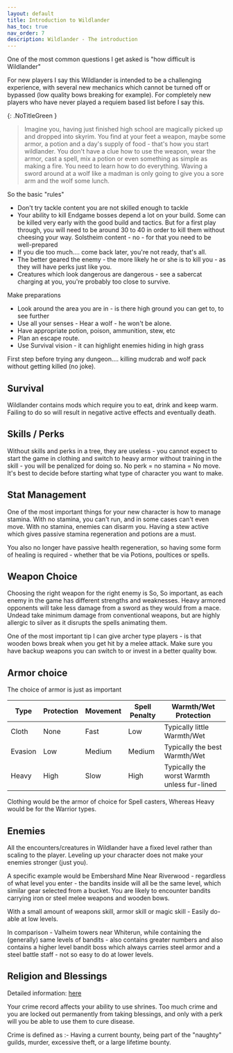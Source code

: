 ```yaml
---
layout: default
title: Introduction to Wildlander
has_toc: true
nav_order: 7
description: Wildlander - The introduction
---
```



One of the most common questions I get asked is "how difficult is Wildlander"

For new players I say this Wildlander is intended to be a challenging experience, with several new mechanics which cannot be turned off or bypassed (low quality bows breaking for example). For completely new players who have never played a requiem based list before I say this.

{: .NoTitleGreen }
> Imagine you, having just finished high school are magically picked up and dropped into skyrim.  You find at your feet a weapon, maybe some armor, a potion and a day's supply of food - that's how you start wildlander.  You don't have a clue how to use the weapon, wear the armor, cast a spell, mix a potion or even something as simple as making a fire.  You need to learn how to do everything. Waving a sword around at a wolf like a madman is only going to give you a sore arm and the wolf some lunch. 

So the basic "rules"

* Don't try tackle content you are not skilled enough to tackle 
* Your ability to kill Endgame bosses depend a lot on your build. Some can be killed very early with the good build and tactics. But for a first play through, you will need to be around 30 to 40 in order to kill them without cheesing your way. Solstheim content - no - for that you need to be well-prepared
* If you die too much.... come back later, you're not ready, that's all.
* The better geared the enemy - the more likely he or she is to kill you - as they will have perks just like you.
* Creatures which look dangerous are dangerous - see a sabercat charging at you, you're probably too close to survive. 

Make preparations

* Look around the area you are in - is there high ground you can get to, to see further
* Use all your senses - Hear a wolf - he won't be alone.
* Have appropriate potion, poison, ammunition, stew, etc
* Plan an escape route.
* Use Survival vision - it can highlight enemies hiding in high grass

First step before trying any dungeon.... killing mudcrab and wolf pack without getting killed (no joke). 

## Survival

Wildlander contains mods which require you to eat, drink and keep warm. Failing to do so will result in negative active effects and eventually death.

## Skills / Perks

Without skills and perks in a tree, they are useless - you cannot expect to start the game in clothing and switch to heavy armor without training in the skill - you will be penalized for doing so. No perk = no stamina = No move. It's best to decide before starting what type of character you want to make.

## Stat Management

One of the most important things for your new character is how to manage stamina. With no stamina, you can't run, and in some cases can't even move. With no stamina, enemies can disarm you. Having a stew active which gives passive stamina regeneration and potions are a must.

You also no longer have passive health regeneration, so having some form of healing is required - whether that be via Potions, poultices or spells.

## Weapon Choice

Choosing the right weapon for the right enemy is So, So important, as each enemy in the game has different strengths and weaknesses. Heavy armored opponents will take less damage from a sword as they would from a mace. Undead take minimum damage from conventional weapons, but are highly allergic to silver as it disrupts the spells animating them.

One of the most important tip I can give archer type players - is that wooden bows break when you get hit by a melee attack. Make sure you have backup weapons you can switch to or invest in a better quality bow.

## Armor choice

The choice of armor is just as important

Type | Protection | Movement | Spell Penalty | Warmth/Wet Protection
-- | -- | -- | -- | --
Cloth | None | Fast | Low | Typically little   Warmth/Wet
Evasion | Low | Medium | Medium | Typically the best   Warmth/Wet
Heavy | High | Slow | High | Typically the worst   Warmth unless fur-lined

Clothing would be the armor of choice for Spell casters, Whereas Heavy would be for the Warrior types.

## Enemies

All the encounters/creatures in Wildlander have a fixed level rather than scaling to the player. Leveling up your character does not make your enemies stronger (just you).

A specific example would be Embershard Mine Near Riverwood - regardless of what level you enter - the bandits inside will all be the same level, which similar gear selected from a bucket. You are likely to encounter bandits carrying iron or steel melee weapons and wooden bows.

With a small amount of weapons skill, armor skill or magic skill - Easily do-able at low levels. 

In comparison - Valheim towers near Whiterun, while containing the (generally) same levels of bandits - also contains greater numbers and also contains a higher level bandit boss which always carries steel armor and a steel battle staff - not so easy to do at lower levels.

## Religion and Blessings

Detailed information: [here](https://wiki.wildlandermod.com/04WildlanderWorld/4-The-Divines/)

Your crime record affects your ability to use shrines. Too much crime and you are locked out permanently from taking blessings, and only with a perk will you be able to use them to cure disease.

Crime is defined as :- Having a current bounty, being part of the "naughty" guilds, murder, excessive theft, or a large lifetime bounty.

